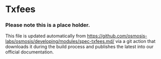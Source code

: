 # Txfees

### Please note this is a place holder.
This file is updated automatically from https://github.com/osmosis-labs/osmosis/developing/modules/spec-txfees.md/ via a git action that downloads it during the build process and publishes the latest into our official documentation.